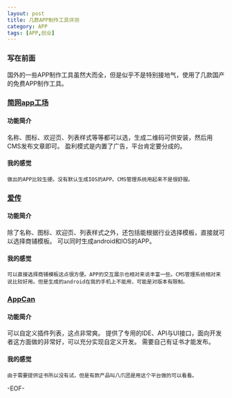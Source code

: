 ```yaml
---
layout: post
title: 几款APP制作工具评测
category: APP
tags: [APP,创业]
---
```


### 写在前面

国外的一些APP制作工具虽然大而全，但是似乎不是特别接地气，使用了几款国产的免费APP制作工具。

### [简网app工场](http://www.cutt.com/app)

#### 功能简介

名称、图标、欢迎页、列表样式等等都可以选，生成二维码可供安装，然后用CMS发布文章即可。
盈利模式是内置了广告，平台肯定要分成的。

#### 我的感觉

    做出的APP比较生硬。没有默认生成IOS的APP。CMS管理系统用起来不是很舒服。

### [爱传](http://www.iappk.com/)

#### 功能简介

除了名称、图标、欢迎页、列表样式之外，还包括能根据行业选择模板，直接就可以选择商铺模板。
可以同时生成android和IOS的APP。

#### 我的感觉

    可以直接选择商铺模板这点很方便。APP的交互展示也相对来说丰富一些。CMS管理系统相对来说比较好用。但是生成的android在我的手机上不能用，可能是对版本有限制。

### [AppCan](http://www.appcan.cn)

#### 功能简介

可以自定义插件列表，这点非常爽。
提供了专用的IDE、API与UI接口，面向开发者这方面做的非常好，可以充分实现自定义开发。
需要自己有证书才能发布。

#### 我的感觉

    由于需要提供证书所以没有试，但是有款产品叫八爪团是用这个平台做的可以看看。

-EOF-
